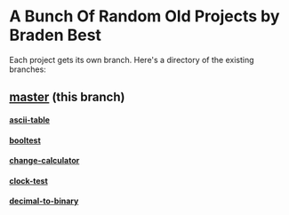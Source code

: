 # A Bunch Of Random Old Projects by Braden Best

Each project gets its own branch. Here's a directory of the existing branches:

## [master](https://github.com/bradens-stuff/a-bunch-of-projects/tree/master) (this branch)

#### [ascii-table](https://github.com/bradens-stuff/a-bunch-of-projects/tree/ascii-table)
#### [booltest](https://github.com/bradens-stuff/a-bunch-of-projects/tree/booltest)
#### [change-calculator](https://github.com/bradens-stuff/a-bunch-of-projects/tree/change-calculator)
#### [clock-test](https://github.com/bradens-stuff/a-bunch-of-projects/tree/clock-test)
#### [decimal-to-binary](https://github.com/bradens-stuff/a-bunch-of-projects/tree/decimal-to-binary)
